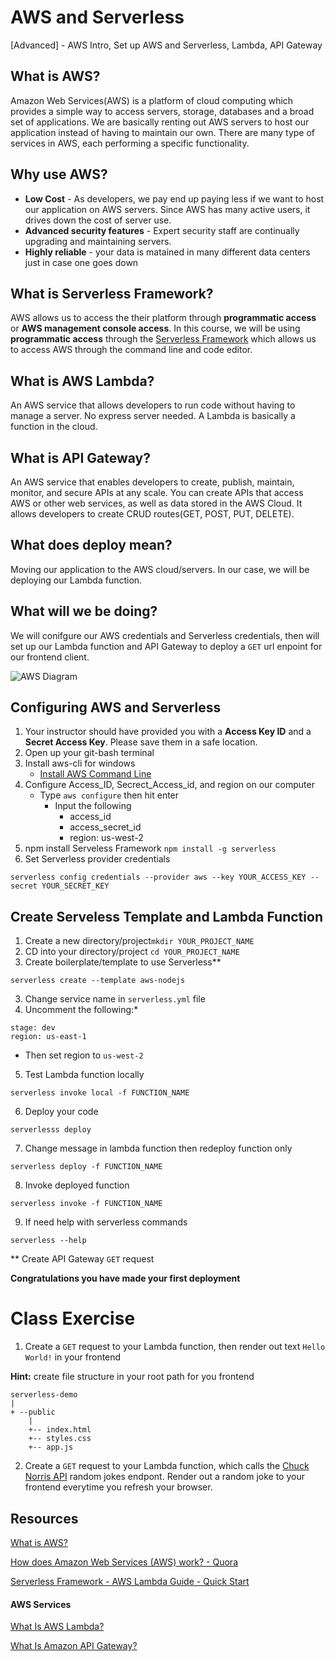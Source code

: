 # AWS and Serverless
[Advanced] - AWS Intro, Set up AWS and Serverless, Lambda, API Gateway

## What is AWS?
Amazon Web Services(AWS) is a platform of cloud computing which provides a simple way to access servers, storage, databases and a broad set of applications. We are basically renting out AWS servers to host our application instead of having to maintain our own. There are many type of services in AWS, each performing a specific functionality.

## Why use AWS?
- **Low Cost** - As developers, we pay end up paying less if we want to host our application on AWS servers. Since AWS has many active users, it drives down the cost of server use. 
- **Advanced security features** - Expert security staff are continually upgrading and maintaining servers. 
- **Highly reliable** - your data is matained in many different data centers just in case one goes down

## What is Serverless Framework?
AWS allows us to access the their platform through **programmatic access** or **AWS management console access**. In this course, we will be using **programmatic access** through the [Serverless Framework](https://serverless.com/) which allows us to access AWS through the command line and code editor.  

## What is AWS Lambda?
An AWS service that allows developers to run code without having to manage a server. No express server needed. A Lambda is basically a function in the cloud. 

## What is API Gateway?
An AWS service that enables developers to create, publish, maintain, monitor, and secure APIs at any scale. You can create APIs that access AWS or other web services, as well as data stored in the AWS Cloud. It allows developers to create CRUD routes(GET, POST, PUT, DELETE).

## What does deploy mean?
Moving our application to the AWS cloud/servers. In our case, we will be deploying our Lambda function. 

## What will we be doing?
We will conifgure our AWS credentials and Serverless credentials, then will set up our Lambda function and API Gateway to deploy a `GET` url enpoint for our frontend client. 

![AWS Diagram](https://i.imgur.com/d6XYzu6.png?1)

## Configuring AWS and Serverless

1. Your instructor should have provided you with a **Access Key ID** and a **Secret Access Key**. Please save them in a safe location.
2. Open up your git-bash terminal
3. Install aws-cli for windows 
    - [Install AWS Command Line](https://docs.aws.amazon.com/cli/latest/userguide/awscli-install-windows.html)
3. Configure Access_ID, Secrect_Access_id, and region on our computer
    - Type `aws configure` then hit enter
      - Input the following 
        - access_id 
        - access_secret_id
        - region: us-west-2
5. npm install Serveless Framework `npm install -g serverless`
6. Set Serverless provider credentials
  ```
  serverless config credentials --provider aws --key YOUR_ACCESS_KEY --secret YOUR_SECRET_KEY
  ```
  
## Create Serveless Template and Lambda Function
1. Create a new directory/project`mkdir YOUR_PROJECT_NAME`
2. CD into your directory/project `cd YOUR_PROJECT_NAME`
3. Create boilerplate/template to use Serverless**
```
serverless create --template aws-nodejs
```
3. Change service name in `serverless.yml` file
4. Uncomment the following:* 
```
stage: dev
region: us-east-1
```
  - Then set region to `us-west-2`
5. Test Lambda function locally
 ```
 serverless invoke local -f FUNCTION_NAME 
 ```
6. Deploy your code
```
serverlesss deploy
```
7. Change message in lambda function then redeploy function only
```
serverless deploy -f FUNCTION_NAME
```
8. Invoke deployed function
```
serverless invoke -f FUNCTION_NAME
```
9. If need help with serverless commands
```
serverless --help
```
** Create API Gateway `GET` request

**Congratulations you have made your first deployment**

# Class Exercise
1. Create a `GET` request to your Lambda function, then render out text `Hello World!` in your frontend

**Hint:** create file structure in your root path for you frontend
```
serverless-demo
|
+ --public
    |
    +-- index.html
    +-- styles.css
    +-- app.js
```
2. Create a `GET` request to your Lambda function, which calls the [Chuck Norris API](http://www.icndb.com/api/) random jokes endpont. Render out a random joke to your frontend everytime you refresh your browser. 

## Resources
[What is AWS?](https://aws.amazon.com/what-is-aws/)

[How does Amazon Web Services (AWS) work? - Quora](https://www.quora.com/How-does-Amazon-Web-Services-AWS-work)

[Serverless Framework - AWS Lambda Guide - Quick Start](https://serverless.com/framework/docs/providers/aws/guide/quick-start/)

#### AWS Services
[What Is AWS Lambda?](https://docs.aws.amazon.com/lambda/latest/dg/welcome.html)

[What Is Amazon API Gateway?](https://docs.aws.amazon.com/apigateway/latest/developerguide/welcome.html)
